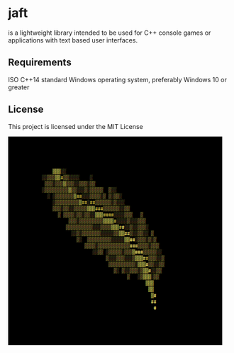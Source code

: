 # jaft
is a lightweight library intended to be used for C++ console games or applications with text based user interfaces.

## Requirements
ISO C++14 standard
Windows operating system, preferably Windows 10 or greater

## License
This project is licensed under the MIT License

![jaft](jaft.png)

